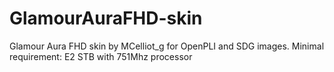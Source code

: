 # GlamourAuraFHD-skin
Glamour Aura FHD skin by MCelliot_g for OpenPLI and SDG images. Minimal requirement: E2 STB with 751Mhz processor
